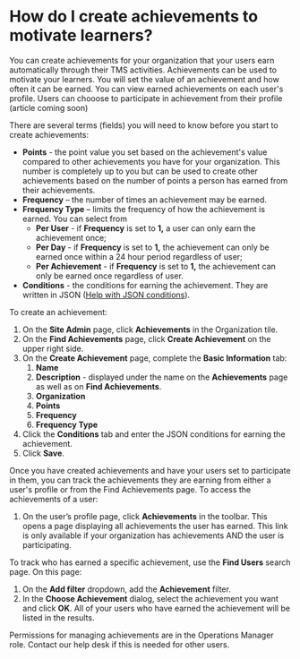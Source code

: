 # How do I create achievements to motivate learners?

You can create achievements for your organization that your users earn automatically through their TMS activities. Achievements can be used to motivate your learners. You will set the value of an achievement and how often it can be earned. You can view earned achievements on each user's profile. Users can chooose to participate in achievement from their profile (article coming soon)

There are several terms (fields) you will need to know before you start to create achievements:

- **Points** - the point value you set based on the achievement's value compared to other achievements you have for your organization. This number is completely up to you but can be used to create other achievements based on the number of points a person has earned from their achievements.
- **Frequency** – the number of times an achievement may be earned.
- **Frequency Type** – limits the frequency of how the achievement is earned. You can select from
     - **Per User** - if **Frequency** is set to **1,** a user can only earn the achievement once;
     - **Per Day** - if **Frequency** is set to **1,** the achievement can only be earned once within a 24 hour period regardless of user;
     - **Per Achievement** - if **Frequency** is set to **1,** the achievement can only be earned once regardless of user.
- **Conditions** - the conditions for earning the achievement. They are written in JSON ([Help with JSON conditions](tms-achievement-conditions.md)).

To create an achievement:
1. On the **Site Admin** page, click **Achievements** in the Organization tile.
1. On the **Find Achievements** page, click **Create Achievement** on the upper right side.
1. On the **Create Achievement** page, complete the **Basic Information** tab:
     1. **Name**
     1. **Description** - displayed under the name on the **Achievements** page as well as on **Find Achievements**.
     1. **Organization** 
     1. **Points**
     1. **Frequency**
     1. **Frequency Type**
1. Click the **Conditions** tab and enter the JSON conditions for earning the achievement.
1. Click **Save**.

Once you have created achievements and have your users set to participate in them, you can track the achievements they are earning from either a user's profile or from the Find Achievements page. To access the achievements of a user: 
1. On the user’s profile page, click **Achievements** in the toolbar. This opens a page displaying all achievements the user has earned. This link is only available if your organization has achievements AND the user is participating.

To track who has earned a specific achievement, use the **Find Users** search page. On this page:
1. On the **Add filter** dropdown, add the **Achievement** filter.
1. In the **Choose Achievement** dialog, select the achievement you want and click **OK**.
All of your users who have earned the achievement will be listed in the results.

Permissions for managing achievements are in the Operations Manager role. Contact our help desk if this is needed for other users.
